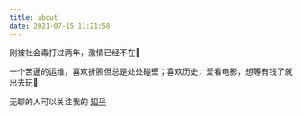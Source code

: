 ```yaml
---
title: about
date: 2021-07-15 11:21:58
---
```

刚被社会毒打过两年，激情已经不在👴

一个苦逼的运维，喜欢折腾但总是处处碰壁；喜欢历史，爱看电影，想等有钱了就出去玩🛴

无聊的人可以关注我的 [知乎](https://www.zhihu.com/people/yang-zhong-yi-57)
